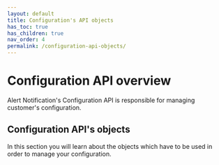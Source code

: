 ```yaml
---
layout: default
title: Configuration's API objects
has_toc: true
has_children: true
nav_order: 4
permalink: /configuration-api-objects/
---
```


# Configuration API overview

Alert Notification's Configuration API is responsible for managing customer's configuration.

## Configuration API's objects

In this section you will learn about the objects which have to be used in order to manage your configuration.